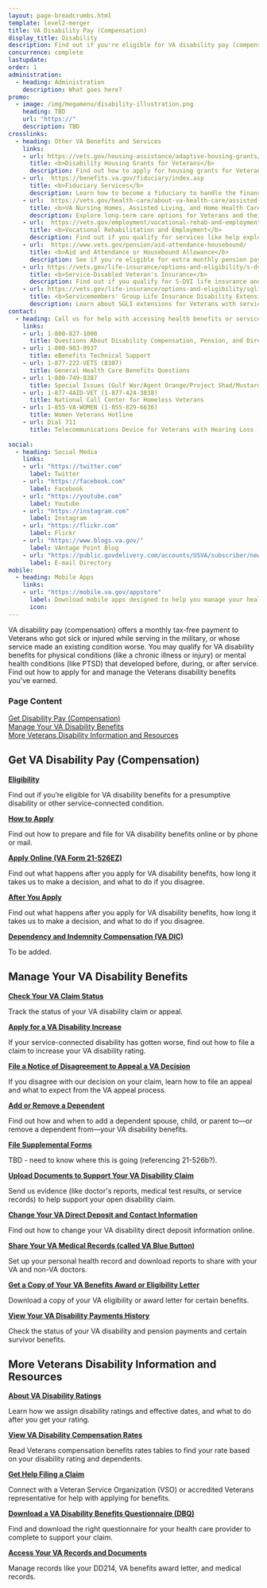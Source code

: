 ```yaml
---
layout: page-breadcrumbs.html
template: level2-merger
title: VA Disability Pay (Compensation)
display_title: Disability
description: Find out if you're eligible for VA disability pay (compensation) for a service-connected disability. Learn about VA disability benefits, ratings, which conditions qualify, how to apply, and what to expect after you apply for Veterans disability.
concurrence: complete
lastupdate:
order: 1
administration:
  - heading: Administration
    description: What goes here?
promo:
  - image: /img/megamenu/disability-illustration.png
    heading: TBD
    url: "https://"
    description: TBD
crosslinks:
  - heading: Other VA Benefits and Services
    links:
    - url: https://vets.gov/housing-assistance/adaptive-housing-grants/
      title: <b>Disability Housing Grants for Veterans</b>
      description: Find out how to apply for housing grants for Veterans with service-connected disabilities.
    - url:  https://benefits.va.gov/fiduciary/index.asp
      title: <b>Fiduciary Services</b>
      description: Learn how to become a fiduciary to handle the financial affairs of a Veteran in need.
    - url:  https://vets.gov/health-care/about-va-health-care/assisted-living-and-home-health-care/
      title: <b>VA Nursing Homes, Assisted Living, and Home Health Care</b>
      description: Explore long-term care options for Veterans and their caregivers.
    - url:  https://vets.gov/employment/vocational-rehab-and-employment/
      title: <b>Vocational Rehabilitation and Employment</b> 
      description: Find out if you qualify for services like help exploring employment options and any required training needs.
    - url:  https://www.vets.gov/pension/aid-attendance-housebound/
      title: <b>Aid and Attendance or Housebound Allowance</b>
      description: See if you're eligible for extra monthly pension payments to help with greater aid needs.
    - url: https://vets.gov/life-insurance/options-and-eligibility/s-dvi/
      title: <b>Service-Disabled Veteran's Insurance</b>
      description: Find out if you qualify for S-DVI life insurance and how to manage your coverage.
    - url: https://vets.gov/life-insurance/options-and-eligibility/sgli/#extension
      title: <b>Servicemembers' Group Life Insurance Disability Extension</b>
      description: Learn about SGLI extensions for Veterans with service-connected disabilities.
contact:
  - heading: Call us for help with accessing health benefits or services
    links:
    - url: 1-800-827-1000
      title: Questions About Disability Compensation, Pension, and Direct Deposit
    - url: 1-800-983-0937
      title: eBenefits Technical Support
    - url: 1-877-222-VETS (8387)
      title: General Health Care Benefits Questions
    - url: 1-800-749-8387
      title: Special Issues (Gulf War/Agent Orange/Project Shad/Mustard Agents and Lewisite/Ionizing Radiation)
    - url: 1-877-4AID-VET (1-877-424-3838)
      title: National Call Center for Homeless Veterans
    - url: 1-855-VA-WOMEN (1-855-829-6636)
      title: Women Veterans Hotline
    - url: Dial 711
      title: Telecommunications Device for Veterans with Hearing Loss (TDD)
      
social:
  - heading: Social Media
    links:
    - url: "https://twitter.com"
      label: Twitter
    - url: "https://facebook.com"
      label: Facebook
    - url: "https://youtube.com"
      label: Youtube
    - url: "https://instagram.com"
      label: Instagram
    - url: "https://flickr.com"
      label: Flickr
    - url: "https://www.blogs.va.gov/"
      label: VAntage Point Blog
    - url: "https://public.govdelivery.com/accounts/USVA/subscriber/new/"
      label: E-mail Directory
mobile:
  - heading: Mobile Apps
    links:
    - url: "https://mobile.va.gov/appstore"
      label: Download mobile apps designed to help you manage your health.
      icon:     
---
```


<p class="va-introtext">
VA disability pay (compensation) offers a monthly tax-free payment to Veterans who got sick or injured while serving in the military, or whose service made an existing condition worse. You may qualify for VA disability benefits for physical conditions (like a chronic illness or injury) or mental health conditions (like PTSD) that developed before, during, or after service. Find out how to apply for and manage the Veterans disability benefits you've earned.
</p>

<h3 class="highlight">Page Content</h3>

[Get Disability Pay (Compensation)](#get)<br>
[Manage Your VA Disability Benefits](#manage)<br>
[More Veterans Disability Information and Resources](#more)<br>

<section id="get" class="merger-majorlinks">

  <h2 class="highlight">Get VA Disability Pay (Compensation)</h2>

  <div class="link">
    <a href="https://vets.gov/disability-benefits/eligibility/"><b>Eligibility</b></a>
    <p>Find out if you’re eligible for VA disability benefits for a presumptive disability or other service-connected condition.</p>
  </div>

  <div class="link">
    <a href="https://vets.gov/disability-benefits/apply/"><b>How to Apply</b></a>
    <p>Find out how to prepare and file for VA disability benefits online or by phone or mail.</p>
  </div>
  
  <div class="link">
    <a href="ebenefits.va.gov/ebenefits/about/feature?feature=disability-compensation"><b>Apply Online (VA Form 21-526EZ)</b></a>
    <p>Find out what happens after you apply for VA disability benefits, how long it takes us to make a decision, and what to do if you disagree.</p>
  </div>

  <div class="link">
    <a href="https://vets.gov/disability-benefits/after-you-apply/"><b>After You Apply</b></a>
    <p>Find out what happens after you apply for VA disability benefits, how long it takes us to make a decision, and what to do if you disagree.</p>
  </div>

  <div class="link">
    <a href="vets.gov/burials-and-memorials/survivor-and-dependent-benefits/compensation/"><b>Dependency and Indemnity Compensation (VA DIC)</b></a>
    <p>To be added.</p>
  </div>

</section>

<section id="manage" class="merger-majorlinks">

  <h2 class='highlight'>Manage Your VA Disability Benefits</h2>

  <div class="link">
    <a href="https://vets.gov/track-claims"><b>Check Your VA Claim Status</b></a>
    <p>Track the status of your VA disability claim or appeal.</p>
    </div>

  <div class="link">
    <a href="https://vets.gov/track-claims"><b>Apply for a VA Disability Increase</b></a>
    <p>If your service-connected disability has gotten worse, find out how to file a claim to increase your VA disability rating.</p>
    </div>


  <div class="link">
    <a href="https://vets.gov/disability-benefits/claims-appeal/"><b>File a Notice of Disagreement to Appeal a VA Decision</b></a>
    <p>If you disagree with our decision on your claim, learn how to file an appeal and what to expect from the VA appeal process.</p>
  </div>

  <div class="link">
    <a href="https://ebenefits.va.gov/ebenefits/about/feature?feature=dependent-compensation"><b>Add or Remove a Dependent</b></a>
    <p>Find out how and when to add a dependent spouse, child, or parent to—or remove a dependent from—your VA disability benefits.</p>
  </div>

  <div class="link">
    <a href="https://ebenefits.va.gov/ebenefits/about/feature?feature=compensation-pension-claim-status"><b>File Supplemental Forms</b></a>
    <p>TBD - need to know where this is going (referencing 21-526b?).</p>
  </div>

  <div class="link">
    <a href="https://ebenefits.va.gov/ebenefits/about/feature?feature=compensation-pension-claim-status"><b>Upload Documents to Support Your VA Disability Claim</b></a>
    <p>Send us evidence (like doctor's reports, medical test results, or service records) to help support your open disability claim.</p>
  </div>

  <div class="link">
    <a href="https://ebenefits.va.gov/ebenefits/about/feature?feature=direct-deposit-and-contact-information"><b>Change Your VA Direct Deposit and Contact Information</b></a>
    <p>Find out how to change your VA disability direct deposit information online.</p>
  </div>

 <div class="link">
    <a href="https://ebenefits.va.gov/ebenefits/vapii"><b>Share Your VA Medical Records (called VA Blue Button)</b></a>
    <p>Set up your personal health record and download reports to share with your VA and non-VA doctors.</p>
  </div>

  <div class="link">
    <a href="https://vets.gov/download-va-letters/"><b>Get a Copy of Your VA Benefits Award or Eligibility Letter</b></a>
    <p>Download a copy of your VA eligibility or award letter for certain benefits.</p>
  </div>

  <div class="link">
    <a href="https://ebenefits.va.gov/ebenefits/about/feature?feature=payment-history"><b>View Your VA Disability Payments History</b></a>
    <p>Check the status of your VA disability and pension payments and certain survivor benefits.</p>
  </div>

</section>

<section id="more" class="merger-majorlinks">

  <h2 class='highlight'>More Veterans Disability Information and Resources</h2>

 <div class="link">
    <a href="#"><b>About VA Disability Ratings</b></a>
    <p>Learn how we assign disability ratings and effective dates, and what to do after you get your rating.</p>
  </div>

  <div class="link">
    <a href="#"><b>View VA Disability Compensation Rates</b></a>
    <p>Read Veterans compensation benefits rates tables to find your rate based on your disability rating and dependents.</p>
  </div>

  <div class="link">
    <a href="#"><b>Get Help Filing a Claim</b></a>
  <p>Connect with a Veteran Service Organization (VSO) or accredited Veterans representative for help with applying for benefits.</p>
  </div>

  <div class="link">
    <a href="#"><b>Download a VA Disability Benefits Questionnaire (DBQ)</b></a>
    <p>Find and download the right questionnaire for your health care provider to complete to support your claim.</p>
  </div>

<div class="link">
    <a href="#"><b>Access Your VA Records and Documents</b></a>
    <p>Manage records like your DD214, VA benefits award letter, and medical records.</p>
  </div>
</section>
